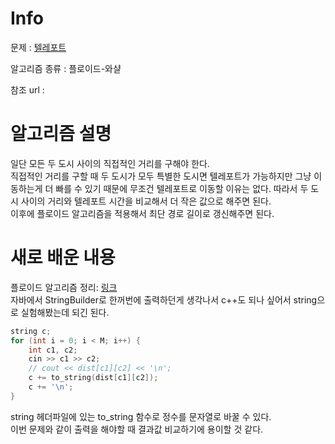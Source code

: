 # Info

  

문제 : [텔레포트](https://www.acmicpc.net/problem/16958)

알고리즘 종류 : 플로이드-와샬

참조 url : 

  

# 알고리즘 설명
일단 모든 두 도시 사이의 직접적인 거리를 구해야 한다.  
직접적인 거리를 구할 때 두 도시가 모두 특별한 도시면 텔레포트가 가능하지만 그냥 이동하는게 더 빠를 수 있기 때문에 무조건 텔레포트로 이동할 이유는 없다. 따라서 두 도시 사이의 거리와 텔레포트 시간을 비교해서 더 작은 값으로 해주면 된다.  
이후에 플로이드 알고리즘을 적용해서 최단 경로 길이로 갱신해주면 된다.



# 새로 배운 내용
플로이드 알고리즘 정리: [링크](https://neon-snapdragon-743.notion.site/825de402f824439bbb8bc086d51106d0)  
자바에서 StringBuilder로 한꺼번에 출력하던게 생각나서 c++도 되나 싶어서 string으로 실험해봤는데 되긴 된다.
```c++
string c;
for (int i = 0; i < M; i++) {
    int c1, c2;
	cin >> c1 >> c2;
	// cout << dist[c1][c2] << '\n';
	c += to_string(dist[c1][c2]);
	c += '\n';
}
```
string 헤더파일에 있는 to_string 함수로 정수를 문자열로 바꿀 수 있다.  
이번 문제와 같이 출력을 해야할 때 결과값 비교하기에 용이할 것 같다.